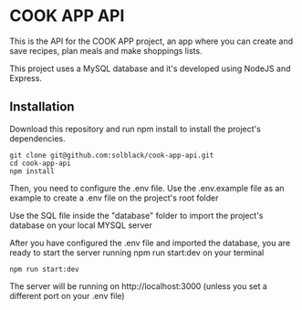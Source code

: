 # COOK APP API

This is the API for the COOK APP project, an app where you can create and save recipes, plan meals and make shoppings lists.

This project uses a MySQL database and it's developed using NodeJS and Express.

## Installation

Download this repository and run npm install to install the project's dependencies.

```
git clone git@github.com:solblack/cook-app-api.git
cd cook-app-api
npm install

```
Then, you need to configure the .env file. Use the .env.example file as an example to create a .env file on the project's root folder

Use the SQL file inside the "database" folder to import the project's database on your local MYSQL server

After you have configured the .env file and imported the database, you are ready to start the server running npm run start:dev on your terminal

```
npm run start:dev
```

The server will be running on http://localhost:3000 (unless you set a different port on your .env file)

